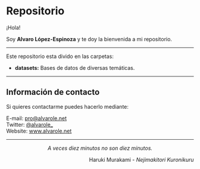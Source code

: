 # Repositorio

¡Hola! 

Soy **Alvaro López-Espinoza** y te doy la bienvenida a mi repositorio. 

---
Este repositorio esta divido en las carpetas:

- **datasets:** Bases de datos de diversas temáticas.
---

## Información de contacto

Si quieres contactarme puedes hacerlo mediante:

E-mail: pro@alvarole.net \
Twitter: [@alvarole_](https://twitter.com/alvarole_) \
Website: www.alvarole.net


---
<p align = center>
<i> A veces diez minutos no son diez minutos. </i>
</p> 

<p align = right>
Haruki Murakami - <i> Nejimakitori Kuronikuru </i>
</p>
